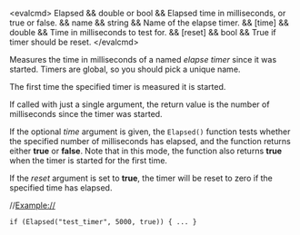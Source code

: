 \<evalcmd\> Elapsed && double or bool && Elapsed time in milliseconds, or true or false. && name && string && Name of the elapse timer. && \[time\] && double && Time in milliseconds to test for. && \[reset\] && bool && True if timer should be reset. \</evalcmd\>

Measures the time in milliseconds of a named *elapse timer* since it was started. Timers are global, so you should pick a unique name.

The first time the specified timer is measured it is started.

If called with just a single argument, the return value is the number of milliseconds since the timer was started.

If the optional *time* argument is given, the `Elapsed()` function tests whether the specified number of milliseconds has elapsed, and the function returns either **true** or **false**. Note that in this mode, the function also returns **true** when the timer is started for the first time.

If the *reset* argument is set to **true**, the timer will be reset to zero if the specified time has elapsed.

//<Example://>

    if (Elapsed("test_timer", 5000, true)) { ... }
